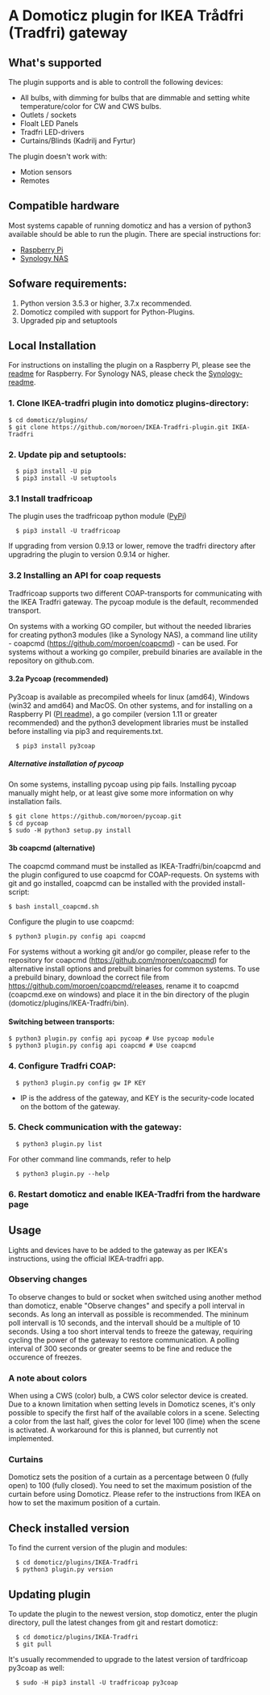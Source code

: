 # A Domoticz plugin for IKEA Trådfri (Tradfri) gateway


## What's supported
The plugin supports and is able to controll the following devices:
- All bulbs, with dimming for bulbs that are dimmable and setting white temperature/color for CW and CWS bulbs.
- Outlets / sockets
- Floalt LED Panels
- Tradfri LED-drivers
- Curtains/Blinds (Kadrilj and Fyrtur)

The plugin doesn't work with:
- Motion sensors
- Remotes

## Compatible hardware
Most systems capable of running domoticz and has a version of python3 available should be able to run the plugin. There are special instructions for:
- [Raspberry Pi](README-PI.md)
- [Synology NAS](README-Synology.md)

## Sofware requirements:
1. Python version 3.5.3 or higher, 3.7.x recommended. 
2. Domoticz compiled with support for Python-Plugins. 
3. Upgraded pip and setuptools

## Local Installation

For instructions on installing the plugin on a Raspberry PI, please see the [readme](README-PI.md) for Raspberry. For Synology NAS, please check the [Synology-readme](README-Synology.md).

### 1. Clone IKEA-tradfri plugin into domoticz plugins-directory:
```
$ cd domoticz/plugins/
$ git clone https://github.com/moroen/IKEA-Tradfri-plugin.git IKEA-Tradfri
```

### 2. Update pip and setuptools:
```shell
  $ pip3 install -U pip
  $ pip3 install -U setuptools
```

### 3.1 Install tradfricoap
The plugin uses the tradfricoap python module ([PyPi](https://pypi.org/search/?q=tradfricoap)) 

```shell
  $ pip3 install -U tradfricoap
```

If upgrading from version 0.9.13 or lower, remove the tradfri directory after upgradring the plugin to version 0.9.14 or higher.


### 3.2 Installing an API for coap requests
Tradfricoap supports two different COAP-transports for communicating with the IKEA Tradfri gateway. The pycoap module is the default, recommended transport. 

On systems with a working GO compiler, but without the needed libraries for creating python3 modules (like a Synology NAS), a command line utility - coapcmd (https://github.com/moroen/coapcmd) - can be used. For systems without a working go compiler, prebuild binaries are available in the repository on github.com. 

#### 3.2a Pycoap (recommended)
Py3coap is available as precompiled wheels for linux (amd64), Windows (win32 and amd64) and MacOS. On other systems, and for installing on a Raspberry PI ([PI readme](README-PI.md)), a go compiler (version 1.11 or greater recommended) and the python3 development libraries must be installed before installing via pip3 and requirements.txt.

```shell
  $ pip3 install py3coap
```

##### Alternative installation of pycoap
On some systems, installing pycoap using pip fails. Installing pycoap manually might help, or at least give some more information on why installation fails.

```shell
$ git clone https://github.com/moroen/pycoap.git
$ cd pycoap
$ sudo -H python3 setup.py install
```

#### 3b coapcmd (alternative)
The coapcmd command must be installed as IKEA-Tradfri/bin/coapcmd and the plugin configured to use coapcmd for COAP-requests. On systems with git and go installed, coapcmd can be installed with the provided install-script:

```shell
$ bash install_coapcmd.sh
```

Configure the plugin to use coapcmd:
```shell
$ python3 plugin.py config api coapcmd
```

For systems without a working git and/or go compiler, please refer to the repository for coapcmd (https://github.com/moroen/coapcmd) for alternative install options and prebuilt binaries for common systems. To use a prebuild binary, download the correct file from https://github.com/moroen/coapcmd/releases, rename it to coapcmd (coapcmd.exe on windows) and place it in the bin directory of the plugin (domoticz/plugins/IKEA-Tradfri/bin).

#### Switching between transports:
```shell
$ python3 plugin.py config api pycoap # Use pycoap module
$ python3 plugin.py config api coapcmd # Use coapcmd
```


### 4. Configure Tradfri COAP: 
```shell
  $ python3 plugin.py config gw IP KEY
```
  * IP is the address of the gateway, and KEY is the security-code located on the bottom of the gateway. 

### 5. Check communication with the gateway:
```shell
  $ python3 plugin.py list
```

For other command line commands, refer to help
```shell
  $ python3 plugin.py --help
```

### 6. Restart domoticz and enable IKEA-Tradfri from the hardware page
## Usage
Lights and devices have to be added to the gateway as per IKEA's instructions, using the official IKEA-tradfri app.

### Observing changes
To observe changes to buld or socket when switched using another method than domoticz, enable "Observe changes" and specify a poll interval in seconds. As long an intervall as possible is recommended. The mininum poll intervall is 10 seconds, and the intervall should be a multiple of 10 seconds. Using a too short interval tends to freeze the gateway, requiring cycling the power of the gateway to restore communication. A polling interval of 300 seconds or greater seems to be fine and reduce the occurence of freezes. 

### A note about colors
When using a CWS (color) bulb, a CWS color selector device is created. Due to a known limitation when setting levels in Domoticz scenes, it's only possible to specify the first half of the available colors in a scene. Selecting a color from the last half, gives the color for level 100 (lime) when the scene is activated. A workaround for this is planned, but currently not implemented. 

### Curtains
Domoticz sets the position of a curtain as a percentage between 0 (fully open) to 100 (fully closed). You need to set the maximum posistion of the curtain before using Domoticz. Please refer to the instructions from IKEA on how to set the maximum position of a curtain. 

## Check installed version
To find the current version of the plugin and modules:
```shell
  $ cd domoticz/plugins/IKEA-Tradfri
  $ python3 plugin.py version
```

## Updating plugin
To update the plugin to the newest version, stop domoticz, enter the plugin directory, pull the latest changes from git and restart domoticz:
```shell
  $ cd domoticz/plugins/IKEA-Tradfri
  $ git pull
```

It's usually recommended to upgrade to the latest version of tardfricoap py3coap as well:
```shell
  $ sudo -H pip3 install -U tradfricoap py3coap
```